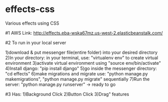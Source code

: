 # effects-css
Various effects using CSS

#1 AWS Link: http://effects.eba-wska67mz.us-west-2.elasticbeanstalk.com/

#2 To run in your local server

  1)download & put messenger file(entire folder) into your desired directory
  2)In your directory: in your terminal, use: "virtualenv env" to create virtual environment
  3)activate virtual environment using "source env/bin/activate"
  4)Install django: "pip install django"
  5)go inside the messenger directory: "cd effects"
  6)make migrations and migrate use: "python manage.py makemigrations", "python manage.py migrate" sequentially
  7)Run the server: "python manage.py runserver" -> ready to go

#3 Has: 1)Background Click 2)Button Click 3)Drag" features

